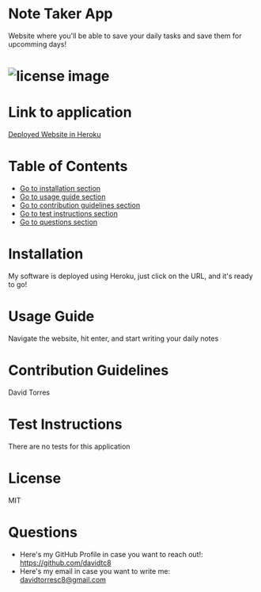 # Note Taker App
Website where you'll be able to save your daily tasks and save them for upcomming days!
# ![license image](https://img.shields.io/badge/license-MIT-brightgreen.svg)

# Link to application
[Deployed Website in Heroku](https://note-taking-app-js.herokuapp.com/)

# Table of Contents
- [Go to installation section](#-installation)
- [Go to usage guide section](#-usage-guide)
- [Go to contribution guidelines section](#-contribution-guidelines)
- [Go to test instructions section](#-test-instructions)
- [Go to questions section](#-questions)

# Installation
My software is deployed using Heroku, just click on the URL, and it's ready to go!
# Usage Guide
Navigate the website, hit enter, and start writing your daily notes
# Contribution Guidelines
David Torres
# Test Instructions
There are no tests for this application
# License
MIT
# Questions
- Here's my GitHub Profile in case you want to reach out!: https://github.com/davidtc8
- Here's my email in case you want to write me: davidtorresc8@gmail.com